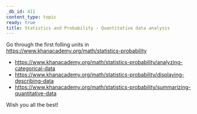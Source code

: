 ```yaml
---
_db_id: 411
content_type: topic
ready: true
title: Statistics and Probability - Quantitative data analysis
---
```


Go through the first folling units in https://www.khanacademy.org/math/statistics-probability

- https://www.khanacademy.org/math/statistics-probability/analyzing-categorical-data
- https://www.khanacademy.org/math/statistics-probability/displaying-describing-data
- https://www.khanacademy.org/math/statistics-probability/summarizing-quantitative-data


Wish you all the best!